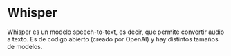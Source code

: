 # Whisper

Whisper es un modelo speech-to-text, es decir, que permite convertir audio a texto. Es de código abierto (creado por OpenAI) y hay distintos tamaños de modelos.
